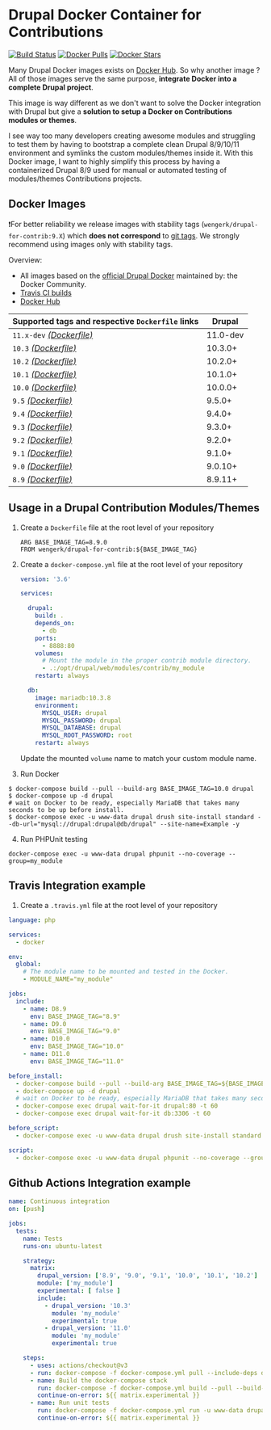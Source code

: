# Drupal Docker Container for Contributions

[![Build Status](https://github.com/WengerK/docker-drupal-for-contrib/actions/workflows/container-structure-test.yml/badge.svg)](https://github.com/WengerK/docker-drupal-for-contrib/actions/workflows/container-structure-test.yml)
[![Docker Pulls](https://img.shields.io/docker/pulls/wengerk/drupal-for-contrib.svg)](https://hub.docker.com/r/wengerk/drupal-for-contrib)
[![Docker Stars](https://img.shields.io/docker/stars/wengerk/drupal-for-contrib.svg)](https://hub.docker.com/r/wengerk/drupal-for-contrib)

Many Drupal Docker images exists on [Docker Hub](https://hub.docker.com/search?q=drupal&type=image). So why another image ?
All of those images serve the same purpose, **integrate Docker into a complete Drupal project**. 

This image is way different as we don't want to solve the Docker integration with Drupal but give a **solution to setup a Docker on Contributions modules or themes**.

I see way too many developers creating awesome modules and struggling to test them by having to bootstrap a complete clean Drupal 8/9/10/11 environment and symlinks the custom modules/themes inside it.
With this Docker image, I want to highly simplify this process by having a containerized Drupal 8/9 used for manual or automated testing of modules/themes Contributions projects.

## Docker Images

❗For better reliability we release images with stability tags (`wengerk/drupal-for-contrib:9.X`) which **does not correspond** to [git tags](https://github.com/wengerk/docker-drupal-for-contrib/releases). We strongly recommend using images only with stability tags. 

Overview:

* All images based on the [official Drupal Docker](https://github.com/docker-library/drupal) maintained by: the Docker Community.
* [Travis CI builds](https://travis-ci.com/github/WengerK/docker-drupal-for-contrib) 
* [Docker Hub](https://hub.docker.com/r/wengerk/drupal-for-contrib)

| Supported tags and respective `Dockerfile` links                                                                 | Drupal   |
|------------------------------------------------------------------------------------------------------------------|----------|
| `11.x-dev` [_(Dockerfile)_](https://github.com/wengerk/docker-drupal-for-contrib/tree/master/11/11.0/Dockerfile) | 11.0-dev |
| `10.3` [_(Dockerfile)_](https://github.com/wengerk/docker-drupal-for-contrib/tree/master/10/10.3/Dockerfile)     | 10.3.0+  |
| `10.2` [_(Dockerfile)_](https://github.com/wengerk/docker-drupal-for-contrib/tree/master/10/10.2/Dockerfile)     | 10.2.0+  |
| `10.1` [_(Dockerfile)_](https://github.com/wengerk/docker-drupal-for-contrib/tree/master/10/10.1/Dockerfile)     | 10.1.0+  |
| `10.0` [_(Dockerfile)_](https://github.com/wengerk/docker-drupal-for-contrib/tree/master/10/10.0/Dockerfile)     | 10.0.0+  |
| `9.5` [_(Dockerfile)_](https://github.com/wengerk/docker-drupal-for-contrib/tree/master/9/9.5/Dockerfile)        | 9.5.0+   |
| `9.4` [_(Dockerfile)_](https://github.com/wengerk/docker-drupal-for-contrib/tree/master/9/9.4/Dockerfile)        | 9.4.0+   |
| `9.3` [_(Dockerfile)_](https://github.com/wengerk/docker-drupal-for-contrib/tree/master/9/9.3/Dockerfile)        | 9.3.0+   |
| `9.2` [_(Dockerfile)_](https://github.com/wengerk/docker-drupal-for-contrib/tree/master/9/9.2/Dockerfile)        | 9.2.0+   |
| `9.1` [_(Dockerfile)_](https://github.com/wengerk/docker-drupal-for-contrib/tree/master/9/9.1/Dockerfile)        | 9.1.0+   |
| `9.0` [_(Dockerfile)_](https://github.com/wengerk/docker-drupal-for-contrib/tree/master/9/9.0/Dockerfile)        | 9.0.10+  |
| `8.9` [_(Dockerfile)_](https://github.com/wengerk/docker-drupal-for-contrib/tree/master/8/8.9/Dockerfile)        | 8.9.11+  |

## Usage in a Drupal Contribution Modules/Themes

1. Create a `Dockerfile` file at the root level of your repository

    ```
    ARG BASE_IMAGE_TAG=8.9.0
    FROM wengerk/drupal-for-contrib:${BASE_IMAGE_TAG}
    ```

2. Create a `docker-compose.yml` file at the root level of your repository

    ```yaml
    version: '3.6'
    
    services:
    
      drupal:
        build: .
        depends_on:
          - db
        ports:
          - 8888:80
        volumes:
          # Mount the module in the proper contrib module directory.
          - .:/opt/drupal/web/modules/contrib/my_module
        restart: always
    
      db:
        image: mariadb:10.3.8
        environment:
          MYSQL_USER: drupal
          MYSQL_PASSWORD: drupal
          MYSQL_DATABASE: drupal
          MYSQL_ROOT_PASSWORD: root
        restart: always
    ```
    
    Update the mounted `volume` name to match your custom module name.

3. Run Docker

```shell
$ docker-compose build --pull --build-arg BASE_IMAGE_TAG=10.0 drupal
$ docker-compose up -d drupal
# wait on Docker to be ready, especially MariaDB that takes many seconds to be up before install.
$ docker-compose exec -u www-data drupal drush site-install standard --db-url="mysql://drupal:drupal@db/drupal" --site-name=Example -y
```

4. Run PHPUnit testing

```shell
docker-compose exec -u www-data drupal phpunit --no-coverage --group=my_module
```

## Travis Integration example

1. Create a `.travis.yml` file at the root level of your repository

```yaml
language: php

services:
  - docker

env:
  global:
    # The module name to be mounted and tested in the Docker.
    - MODULE_NAME="my_module"

jobs:
  include:
    - name: D8.9
      env: BASE_IMAGE_TAG="8.9"
    - name: D9.0
      env: BASE_IMAGE_TAG="9.0"
    - name: D10.0
      env: BASE_IMAGE_TAG="10.0"
    - name: D11.0
      env: BASE_IMAGE_TAG="11.0"

before_install:
  - docker-compose build --pull --build-arg BASE_IMAGE_TAG=${BASE_IMAGE_TAG} drupal
  - docker-compose up -d drupal
  # wait on Docker to be ready, especially MariaDB that takes many seconds to be up.
  - docker-compose exec drupal wait-for-it drupal:80 -t 60
  - docker-compose exec drupal wait-for-it db:3306 -t 60

before_script:
  - docker-compose exec -u www-data drupal drush site-install standard --db-url="mysql://drupal:drupal@db/drupal" --site-name=Example -y

script:
  - docker-compose exec -u www-data drupal phpunit --no-coverage --group=${MODULE_NAME} --configuration=/opt/drupal/web/phpunit.xml
```

## Github Actions Integration example

```yaml
name: Continuous integration
on: [push]

jobs:
  tests:
    name: Tests
    runs-on: ubuntu-latest

    strategy:
      matrix:
        drupal_version: ['8.9', '9.0', '9.1', '10.0', '10.1', '10.2']
        module: ['my_module']
        experimental: [ false ]
        include:
          - drupal_version: '10.3'
            module: 'my_module'
            experimental: true
          - drupal_version: '11.0'
            module: 'my_module'
            experimental: true

    steps:
      - uses: actions/checkout@v3
      - run: docker-compose -f docker-compose.yml pull --include-deps drupal
      - name: Build the docker-compose stack
        run: docker-compose -f docker-compose.yml build --pull --build-arg BASE_IMAGE_TAG=${{ matrix.drupal_version }} drupal
        continue-on-error: ${{ matrix.experimental }}
      - name: Run unit tests
        run: docker-compose -f docker-compose.yml run -u www-data drupal phpunit --no-coverage --group=${{ matrix.module }} --configuration=/var/www/html/phpunit.xml
        continue-on-error: ${{ matrix.experimental }}
```
